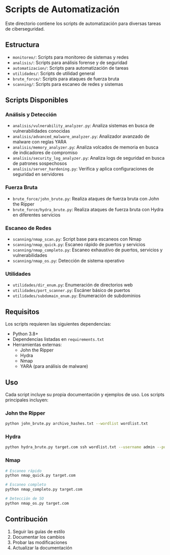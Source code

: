 # Scripts de Automatización

Este directorio contiene los scripts de automatización para diversas tareas de ciberseguridad.

## Estructura

- `monitoreo/`: Scripts para monitoreo de sistemas y redes
- `analisis/`: Scripts para análisis forense y de seguridad
- `automatizacion/`: Scripts para automatización de tareas
- `utilidades/`: Scripts de utilidad general
- `brute_force/`: Scripts para ataques de fuerza bruta
- `scanning/`: Scripts para escaneo de redes y sistemas

## Scripts Disponibles

### Análisis y Detección
- `analisis/vulnerability_analyzer.py`: Analiza sistemas en busca de vulnerabilidades conocidas
- `analisis/advanced_malware_analyzer.py`: Analizador avanzado de malware con reglas YARA
- `analisis/memory_analyzer.py`: Analiza volcados de memoria en busca de indicadores de compromiso
- `analisis/security_log_analyzer.py`: Analiza logs de seguridad en busca de patrones sospechosos
- `analisis/server_hardening.py`: Verifica y aplica configuraciones de seguridad en servidores

### Fuerza Bruta
- `brute_force/john_brute.py`: Realiza ataques de fuerza bruta con John the Ripper
- `brute_force/hydra_brute.py`: Realiza ataques de fuerza bruta con Hydra en diferentes servicios

### Escaneo de Redes
- `scanning/nmap_scan.py`: Script base para escaneos con Nmap
- `scanning/nmap_quick.py`: Escaneo rápido de puertos y servicios
- `scanning/nmap_completo.py`: Escaneo exhaustivo de puertos, servicios y vulnerabilidades
- `scanning/nmap_os.py`: Detección de sistema operativo

### Utilidades
- `utilidades/dir_enum.py`: Enumeración de directorios web
- `utilidades/port_scanner.py`: Escáner básico de puertos
- `utilidades/subdomain_enum.py`: Enumeración de subdominios

## Requisitos

Los scripts requieren las siguientes dependencias:
- Python 3.8+
- Dependencias listadas en `requirements.txt`
- Herramientas externas:
  - John the Ripper
  - Hydra
  - Nmap
  - YARA (para análisis de malware)

## Uso

Cada script incluye su propia documentación y ejemplos de uso. Los scripts principales incluyen:

### John the Ripper
```bash
python john_brute.py archivo_hashes.txt --wordlist wordlist.txt
```

### Hydra
```bash
python hydra_brute.py target.com ssh wordlist.txt --username admin --port 22
```

### Nmap
```bash
# Escaneo rápido
python nmap_quick.py target.com

# Escaneo completo
python nmap_completo.py target.com

# Detección de SO
python nmap_os.py target.com
```

## Contribución

1. Seguir las guías de estilo
2. Documentar los cambios
3. Probar las modificaciones
4. Actualizar la documentación 